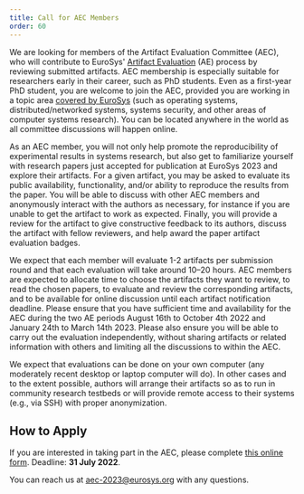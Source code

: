 ```yaml
---
title: Call for AEC Members
order: 60
---
```


We are looking for members of the Artifact Evaluation Committee (AEC), who will contribute to EuroSys' [Artifact Evaluation](call) (AE) process by reviewing submitted artifacts.
AEC membership is especially suitable for researchers early in their career, such as PhD students.
Even as a first-year PhD student, you are welcome to join the AEC, provided you are working in a topic area [covered by EuroSys](https://2023.eurosys.org/cfp.html) (such as operating systems, distributed/networked systems, systems security, and other areas of computer systems research).
You can be located anywhere in the world as all committee discussions will happen online.

As an AEC member, you will not only help promote the reproducibility of experimental results in systems research, but also get to familiarize yourself with research papers just accepted for publication at EuroSys 2023 and explore their artifacts.
For a given artifact, you may be asked to evaluate its public availability, functionality, and/or ability to reproduce the results from the paper.
You will be able to discuss with other AEC members and anonymously interact with the authors as necessary, for instance if you are unable to get the artifact to work as expected.
Finally, you will provide a review for the artifact to give constructive feedback to its authors, discuss the artifact with fellow reviewers, and help award the paper artifact evaluation badges.

We expect that each member will evaluate 1-2 artifacts per submission round and that each evaluation will take around 10–20 hours.
AEC members are expected to allocate time to choose the artifacts they want to review, to read the chosen papers, to evaluate and review the corresponding artifacts, and to be available for online discussion until each artifact notification deadline.
Please ensure that you have sufficient time and availability for the AEC during the two AE periods August 16th to October 4th 2022 and January 24th to March 14th 2023.
Please also ensure you will be able to carry out the evaluation independently, without sharing artifacts or related information with others and limiting all the discussions to within the AEC.

We expect that evaluations can be done on your own computer (any moderately recent desktop or laptop computer will do). In other cases and to the extent possible, authors will arrange their artifacts so as to run in community research testbeds or will provide remote access to their systems (e.g., via SSH) with proper anonymization.

How to Apply
------------

If you are interested in taking part in the AEC, please complete [this online form](https://docs.google.com/forms/d/1amD2x6WvsWAdQLZoTcQlMLQT_d2mhp0VuOrB4gAt7zU/). Deadline: **31 July 2022**.

You can reach us at [aec-2023@eurosys.org](mailto:aec-2023@eurosys.org) with any questions.
